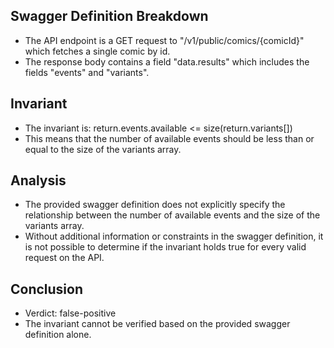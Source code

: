## Swagger Definition Breakdown
- The API endpoint is a GET request to "/v1/public/comics/{comicId}" which fetches a single comic by id.
- The response body contains a field "data.results" which includes the fields "events" and "variants".

## Invariant
- The invariant is: return.events.available <= size(return.variants[])
- This means that the number of available events should be less than or equal to the size of the variants array.

## Analysis
- The provided swagger definition does not explicitly specify the relationship between the number of available events and the size of the variants array.
- Without additional information or constraints in the swagger definition, it is not possible to determine if the invariant holds true for every valid request on the API.

## Conclusion
- Verdict: false-positive
- The invariant cannot be verified based on the provided swagger definition alone.
